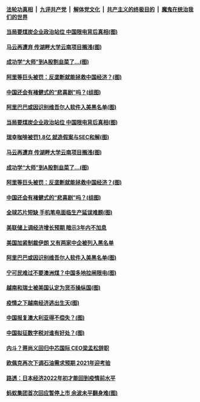 ####  [法轮功真相](../../../../basic/blob/master/README.md?t=12182204) &nbsp;|&nbsp; [九评共产党](../../../../9ping.md/blob/master/README.md?t=12182204) &nbsp;|&nbsp; [解体党文化](../../../../jtdwh.md/blob/master/README.md?t=12182204)  &nbsp;|&nbsp; [共产主义的终极目的](../../../../gczydzjmd.md/blob/master/README.md?t=12182204) &nbsp;|&nbsp; [魔鬼在统治我们的世界](../../../../mgztzwmdsj.md/blob/master/README.md?t=12182204) 

#### [当局要煤炭企业政治站位 中国限电背后真相(图)](../pages/p5/956279.md?t=12182204) 

#### [马云再遭弃 传湖畔大学云南项目搁浅(图)](../pages/p5/956268.md?t=12182204) 

#### [成功学“大师”到A股割韭菜了…(图)](../pages/p5/956146.md?t=12182204) 

#### [阿里等巨头被罚：反垄断就能拯救中国经济？(图)](../pages/p5/956155.md?t=12182204) 

#### [中国还会有褚健式的“悲喜剧”吗？(组图)](../pages/p5/956152.md?t=12182204) 

#### [阿里巴巴或因识别维吾尔人软件入美黑名单(图)](../pages/p5/956154.md?t=12182204) 

#### [当局要煤炭企业政治站位 中国限电背后真相(图)](../pages/p5/956279.md?t=12182204) 

#### [瑞幸咖啡被罚1.8亿 就造假案与SEC和解(图)](../pages/p5/956277.md?t=12182204) 

#### [马云再遭弃 传湖畔大学云南项目搁浅(图)](../pages/p5/956268.md?t=12182204) 

#### [成功学“大师”到A股割韭菜了…(图)](../pages/p5/956146.md?t=12182204) 

#### [阿里等巨头被罚：反垄断就能拯救中国经济？(图)](../pages/p5/956155.md?t=12182204) 

#### [中国还会有褚健式的“悲喜剧”吗？(组图)](../pages/p5/956152.md?t=12182204) 

#### [全球芯片短缺 手机笔电面临生产延误难题(图)](../pages/p5/956184.md?t=12182204) 

#### [美联储上调经济增长预期 暗示3年内不加息](../pages/p5/956162.md?t=12182204) 

#### [美国加紧制裁伊朗 又有两家中企被列入黑名单](../pages/p5/956160.md?t=12182204) 

#### [阿里巴巴或因识别维吾尔人软件入美黑名单(图)](../pages/p5/956154.md?t=12182204) 

#### [宁可民难过不要澳洲煤？中国多地拉闸限电(图)](../pages/p5/956127.md?t=12182204) 

#### [越南和瑞士被美国认定为货币操纵国(图)](../pages/p5/956079.md?t=12182204) 

#### [疫情之下越南经济逃出生天(图)](../pages/p5/956071.md?t=12182204) 

#### [中国报复澳大利亚得不偿失？(图)](../pages/p5/956067.md?t=12182204) 

#### [中国拟征数字税对谁有好处？(图)](../pages/p5/956066.md?t=12182204) 


#### [内斗？蒋尚义回归中芯国际 CEO梁孟松辞职](../pages/p5/956031.md?t=12182204) 

#### [欧佩克再次下调石油需求预期 2021年迎考验](../pages/p5/956021.md?t=12182204) 

#### [路透：日本经济2022年初才能回到疫情前水平](../pages/p5/956019.md?t=12182204) 

#### [蚂蚁集团首次回应暂停上市 余波未平翻身难(图)](../pages/p5/956015.md?t=12182204) 

